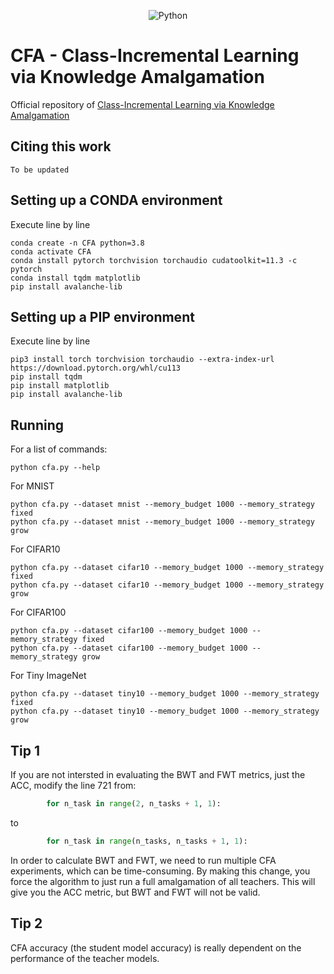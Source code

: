 <p align="center">
    <a>
	    <img src='https://img.shields.io/badge/python-3.6%7C3.7%7C3.8-blueviolet' alt='Python' />
	</a>
</p>

# CFA - Class-Incremental Learning via Knowledge Amalgamation

Official repository of [Class-Incremental Learning via Knowledge Amalgamation](https://github.com/Ivsucram/CFA-ECML-PKDD-2022)

## Citing this work

```
To be updated
```

## Setting up a CONDA environment


Execute line by line

```
conda create -n CFA python=3.8
conda activate CFA
conda install pytorch torchvision torchaudio cudatoolkit=11.3 -c pytorch
conda install tqdm matplotlib
pip install avalanche-lib
```

## Setting up a PIP environment

Execute line by line

```
pip3 install torch torchvision torchaudio --extra-index-url https://download.pytorch.org/whl/cu113
pip install tqdm
pip install matplotlib
pip install avalanche-lib
```

## Running


For a list of commands:
```
python cfa.py --help
```

For MNIST
```
python cfa.py --dataset mnist --memory_budget 1000 --memory_strategy fixed
python cfa.py --dataset mnist --memory_budget 1000 --memory_strategy grow
```

For CIFAR10
```
python cfa.py --dataset cifar10 --memory_budget 1000 --memory_strategy fixed
python cfa.py --dataset cifar10 --memory_budget 1000 --memory_strategy grow
```

For CIFAR100

```
python cfa.py --dataset cifar100 --memory_budget 1000 --memory_strategy fixed
python cfa.py --dataset cifar100 --memory_budget 1000 --memory_strategy grow
```

For Tiny ImageNet

```
python cfa.py --dataset tiny10 --memory_budget 1000 --memory_strategy fixed
python cfa.py --dataset tiny10 --memory_budget 1000 --memory_strategy grow
```

## Tip 1

If you are not intersted in evaluating the BWT and FWT metrics, just the ACC, modify the line 721 from:

```python
        for n_task in range(2, n_tasks + 1, 1):
```

to
```python
        for n_task in range(n_tasks, n_tasks + 1, 1):
```

In order to calculate BWT and FWT, we need to run multiple CFA experiments, which can be time-consuming. By making this change, you force the algorithm to just run a full amalgamation of all teachers. This will give you the ACC metric, but BWT and FWT will not be valid.

## Tip 2

CFA accuracy (the student model accuracy) is really dependent on the performance of the teacher models.
